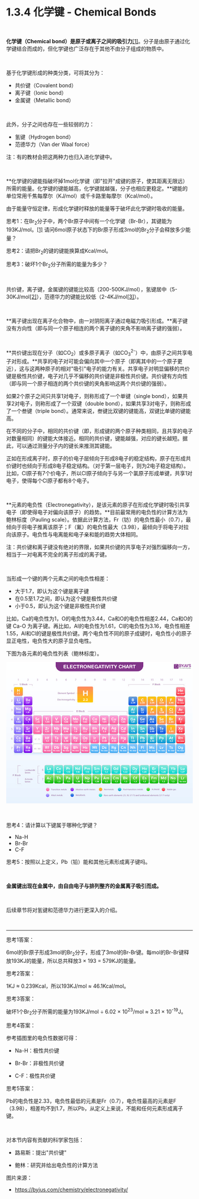# 1.3.4 化学键 - Chemical Bonds

<br>

**化学键（Chemical bond）是原子或离子之间的吸引力**[[1]](https://en.wikipedia.org/wiki/Chemical_bond)。分子是由原子通过化学键结合而成的，但化学键也广泛存在于其他不由分子组成的物质中。

<br>

基于化学键形成的种类分类，可将其分为：

- 共价键（Covalent bond）
- 离子键（Ionic bond）
- 金属键（Metallic bond）

<br>

此外，分子之间也存在一些较弱的力：

- 氢键（Hydrogen bond）
- 范德华力（Van der Waal force）

注：有的教材会把这两种力也归入进化学键中。

<br>

**化学键的键能指破坏掉1mol化学键（即"拉开"成键的原子，使其距离无限远）所需的能量。化学键的键能越高，化学键就越强，分子也相应更稳定。**键能的单位常用千焦每摩尔（KJ/mol）或千卡路里每摩尔（Kcal/mol）。

由于能量守恒定律，形成化学键时释放的能量等于破坏此化学键时吸收的能量。

思考1：在Br<sub>2</sub>分子中，两个Br原子中间有一个化学键（Br-Br），其键能为193KJ/mol。[[1]](https://en.wikipedia.org/wiki/Bond_energy) 请问6mol原子状态下的Br原子形成3mol的Br<sub>2</sub>分子会释放多少能量？

思考2：请把Br<sub>2</sub>的键的键能换算成Kcal/mol。

思考3：破坏1个Br<sub>2</sub>分子所需的能量为多少？

<br>

共价键，离子键，金属键的键能比较高（200-500KJ/mol），氢键居中（5-30KJ/mol[[2]](https://zh.wikipedia.org/wiki/%E6%B0%A2%E9%94%AE)），范德华力的键能比较低（2-4KJ/mol[[3]](https://www.sciencedirect.com/topics/pharmacology-toxicology-and-pharmaceutical-science/van-der-waals-interactions)）。

<br>

**离子键出现在离子化合物中，由一对阴阳离子通过电磁力吸引形成。**离子键没有方向性（即与同一个原子相连的两个离子键的夹角不影响离子键的强弱）。

<br>

**共价键出现在分子（如CO<sub>2</sub>）或多原子离子（如CO<sub>3</sub><sup>2-</sup>）中，由原子之间共享电子对形成。**共享的电子对可能会偏向其中一个原子（即离其中的一个原子更近），这与这两种原子的相对"吸引"电子的能力有关。共享电子对明显偏移的共价键是极性共价键，电子对几乎不偏移的共价键是非极性共价键。共价键有方向性（即与同一个原子相连的两个共价键的夹角影响这两个共价键的强弱）。

如果2个原子之间只共享1对电子，则称形成了一个单键（single bond），如果共享2对电子，则称形成了一个双键（double bond），如果共享3对电子，则称形成了一个叁键（triple bond）。通常来说，叁键比双键的键能高，双键比单键的键能高。

在不同的分子中，相同的共价键（即，形成键的两个原子种类相同，且共享的电子对数量相同）的键能大体接近。相同的共价键，键能越强，对应的键长越短。据此，可以通过测量分子内的键长来推测其键能。

正如在形成离子时，原子的价电子层倾向于形成8电子的稳定结构，原子在形成共价键时也倾向于形成8电子稳定结构。（对于第一层电子，则为2电子稳定结构）。比如，Cl原子有7个价电子，所以Cl原子倾向于与另一个氯原子形成单键，共享1对电子，使得每个Cl原子都有8个电子。

<br>

**元素的电负性（Electronegativity），是该元素的原子在形成化学键时吸引共享电子（即使得电子对偏向该原子）的趋势。**目前最常用的电负性的计算方法为鲍林标度（Pauling scale）。依据此计算方法，Fr（钫）的电负性最小（0.7），最倾向于将电子推离该原子；F（氟）的电负性最大（3.98），最倾向于将电子对拉向该原子。电负性与电离能和电子亲和能的趋势大体相同。

注：共价键和离子键没有绝对的界限，如果共价键的共享电子对强烈偏移向一方，相当于一对电离不完全的离子形成的离子键。

<br>

当形成一个键的两个元素之间的电负性相差：

- 大于1.7，即认为这个键是离子键
- 在0.5至1.7之间，即认为这个键是极性共价键
- 小于0.5，即认为这个键是非极性共价键

比如，Ca的电负性为1，O的电负性为3.44，Ca和O的电负性相差2.44，Ca和O的键 Ca-O 为离子键。再比如，Al的电负性为1.61，Cl的电负性为3.16，电负性相差1.55，Al和Cl的键是极性共价键。两个电负性不同的原子成键时，电负性小的原子显正电性，电负性大的原子显负电性。

下图为各元素的电负性列表（鲍林标度）。

![元素的电负性表](img/1.3.4-1.jpg)

<br>

思考4：请计算以下键属于哪种化学键？
- Na-H
- Br-Br
- C-F

思考5：按照以上定义，Pb（铅）能和其他元素形成离子键吗。

<br>

**金属键出现在金属中，由自由电子与排列整齐的金属离子吸引而成。**

<br>

后续章节将对氢键和范德华力进行更深入的介绍。

<br>

---

思考1答案：

6mol的Br原子形成3mol的Br<sub>2</sub>分子，形成了3mol的Br-Br键。每mol的Br-Br键释放193KJ的能量，所以总共释放3 × 193 = 579KJ的能量。

思考2答案：

1KJ ≈ 0.239Kcal，所以193KJ/mol ≈ 46.1Kcal/mol。

思考3答案：

破坏1个Br<sub>2</sub>分子所需的能量为193KJ/mol ÷ 6.02 × 10<sup>23</sup>/mol ≈ 3.21 × 10<sup>-19</sup>J。

思考4答案：

参考插图里的电负性数据可得：

- Na-H：极性共价键

- Br-Br：非极性共价键

- C-F：极性共价键

思考5答案：

Pb的电负性是2.33，电负性最低的元素是Fr（0.7），电负性最高的元素是F（3.98），相差均不到1.7，所以Pb，从定义上来说，不能和任何元素形成离子键。

<br>

对本节内容有贡献的科学家包括：

- 路易斯：提出"共价键"

- 鲍林：研究并给出电负性的计算方法

图片来源：

- https://byjus.com/chemistry/electronegativity/